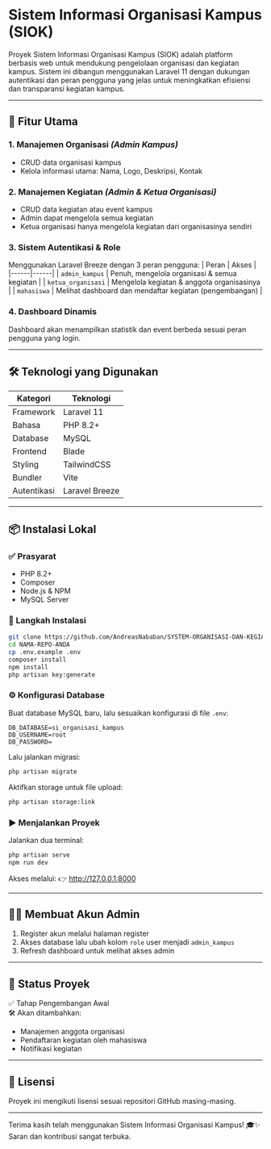 # Sistem Informasi Organisasi Kampus (SIOK)

Proyek Sistem Informasi Organisasi Kampus (SIOK) adalah platform berbasis web untuk mendukung pengelolaan organisasi dan kegiatan kampus. Sistem ini dibangun menggunakan Laravel 11 dengan dukungan autentikasi dan peran pengguna yang jelas untuk meningkatkan efisiensi dan transparansi kegiatan kampus.

---

## 🚀 Fitur Utama

### 1. Manajemen Organisasi *(Admin Kampus)*
- CRUD data organisasi kampus
- Kelola informasi utama: Nama, Logo, Deskripsi, Kontak

### 2. Manajemen Kegiatan *(Admin & Ketua Organisasi)*
- CRUD data kegiatan atau event kampus
- Admin dapat mengelola semua kegiatan
- Ketua organisasi hanya mengelola kegiatan dari organisasinya sendiri

### 3. Sistem Autentikasi & Role
Menggunakan Laravel Breeze dengan 3 peran pengguna:
| Peran | Akses |
|------|------|
| `admin_kampus` | Penuh, mengelola organisasi & semua kegiatan |
| `ketua_organisasi` | Mengelola kegiatan & anggota organisasinya |
| `mahasiswa` | Melihat dashboard dan mendaftar kegiatan (pengembangan) |

### 4. Dashboard Dinamis
Dashboard akan menampilkan statistik dan event berbeda sesuai peran pengguna yang login.

---

## 🛠️ Teknologi yang Digunakan

| Kategori | Teknologi |
|---------|-----------|
| Framework | Laravel 11 |
| Bahasa | PHP 8.2+ |
| Database | MySQL |
| Frontend | Blade |
| Styling | TailwindCSS |
| Bundler | Vite |
| Autentikasi | Laravel Breeze |

---

## 📦 Instalasi Lokal

### ✅ Prasyarat
- PHP 8.2+
- Composer
- Node.js & NPM
- MySQL Server

### 🔧 Langkah Instalasi
```bash
git clone https://github.com/AndreasNababan/SYSTEM-ORGANISASI-DAN-KEGIATAN-KAMPUS.git
cd NAMA-REPO-ANDA
cp .env.example .env
composer install
npm install
php artisan key:generate
```

### ⚙️ Konfigurasi Database
Buat database MySQL baru, lalu sesuaikan konfigurasi di file `.env`:
```
DB_DATABASE=si_organisasi_kampus
DB_USERNAME=root
DB_PASSWORD=
```

Lalu jalankan migrasi:
```bash
php artisan migrate
```

Aktifkan storage untuk file upload:
```bash
php artisan storage:link
```

### ▶️ Menjalankan Proyek
Jalankan dua terminal:
```bash
php artisan serve
npm run dev
```

Akses melalui:
👉 http://127.0.0.1:8000

---

## 🧑‍💻 Membuat Akun Admin

1. Register akun melalui halaman register
2. Akses database lalu ubah kolom `role` user menjadi `admin_kampus`
3. Refresh dashboard untuk melihat akses admin

---

## 📌 Status Proyek
✅ Tahap Pengembangan Awal  
🛠️ Akan ditambahkan:
- Manajemen anggota organisasi
- Pendaftaran kegiatan oleh mahasiswa
- Notifikasi kegiatan

---

## 📜 Lisensi
Proyek ini mengikuti lisensi sesuai repositori GitHub masing-masing.

---

Terima kasih telah menggunakan Sistem Informasi Organisasi Kampus! 🎓✨
Saran dan kontribusi sangat terbuka.
